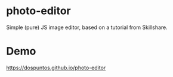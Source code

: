 # photo-editor
Simple (pure) JS image editor, based on a tutorial from Skillshare.

# Demo
https://dospuntos.github.io/photo-editor

